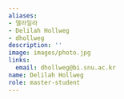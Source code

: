 ```yaml
---
aliases:
- 델라일라
- Delilah Hollweg
- dhollweg
description: ''
image: images/photo.jpg
links:
  email: dhollweg@bi.snu.ac.kr
name: Delilah Hollweg
role: master-student
---
```

